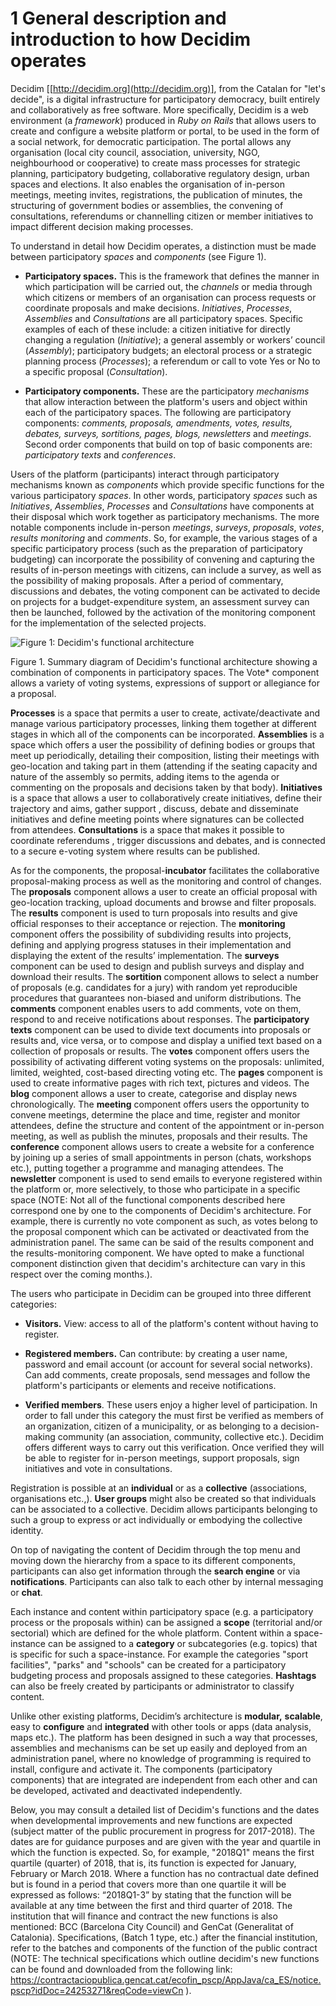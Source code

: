 # 1	General description and introduction to how Decidim operates

Decidim [[http://decidim.org](http://decidim.org)], from the Catalan for "let's decide", is a digital infrastructure for participatory democracy, built entirely and collaboratively as free software. More specifically, Decidim is a web environment (a *framework*) produced in *Ruby on Rails* that allows users to create and configure a website platform or portal, to be used in the form of a social network, for democratic participation. The portal allows any organisation (local city council, association, university, NGO, neighbourhood or cooperative) to create mass processes for strategic planning, participatory budgeting, collaborative regulatory design, urban spaces and elections. It also enables the organisation of in-person meetings, meeting invites, registrations, the publication of minutes, the structuring of government bodies or assemblies, the convening of consultations, referendums or channelling citizen or member initiatives to impact different decision making processes.

To understand in detail how Decidim operates, a distinction must be made between participatory *spaces* and *components* (see Figure 1).

* **Participatory spaces.** This is the framework that defines the manner in which participation will be carried out, the *channels* or media through which citizens or members of an organisation can process requests or coordinate proposals and make decisions. *Initiatives*, *Processes*, *Assemblies* and *Consultations* are all participatory spaces. Specific examples of each of these include: a citizen initiative for directly changing a regulation (*Initiative*); a general assembly or workers’ council (*Assembly*); participatory budgets; an electoral process or a strategic planning process (*Processes*); a referendum or call to vote Yes or No to a specific proposal (*Consultation*).

* **Participatory components.** These are the participatory *mechanisms* that allow interaction between the platform's users and object within each of the participatory spaces. The following are participatory components: *comments, proposals, amendments, votes, results, debates, surveys, sortitions, pages, blogs, newsletters* and *meetings*. Second order components that build on top of basic components are: *participatory texts* and *conferences*. 

Users of the platform (participants) interact through participatory mechanisms known as *components* which provide specific functions for the various participatory *spaces*. In other words, participatory *spaces* such as *Initiatives*, *Assemblies*, *Processes* and *Consultations* have components at their disposal which work together as participatory mechanisms. The more notable components include in-person *meetings*, *surveys*, *proposals*, *votes*, *results monitoring* and *comments*. So, for example, the various stages of a specific participatory process (such as the preparation of participatory budgeting) can incorporate the possibility of convening and capturing the results of in-person meetings with citizens, can include a survey, as well as the possibility of making proposals. After a period of commentary, discussions and debates, the voting component can be activated to decide on projects for a budget-expenditure system, an assessment survey can then be launched, followed by the activation of the monitoring component for the implementation of the selected projects.

![Figure 1: Decidim's functional architecture](https://raw.githubusercontent.com/decidim/docs-features/master/en/img/functional-architecture.png)

Figure 1. Summary diagram of Decidim's functional architecture showing a combination of components in participatory spaces. The Vote* component allows a variety of voting systems, expressions of support or allegiance for a proposal.

**Processes** is a space that permits a user to create, activate/deactivate and manage various participatory processes, linking them together at different stages in which all of the components can be incorporated. **Assemblies** is a space which offers a user the possibility of defining bodies or groups that meet up periodically, detailing their composition, listing their meetings with geo-location and taking part in them (attending if the seating capacity and nature of the assembly so permits, adding items to the agenda or commenting on the proposals and decisions taken by that body). **Initiatives** is a space that allows a user to collaboratively create initiatives, define their trajectory and aims, gather support , discuss, debate and disseminate initiatives and define meeting points where signatures can be collected from attendees. **Consultations** is a space that makes it possible to coordinate referendums , trigger discussions and debates, and is connected to a secure e-voting system where results can be published.

As for the components, the proposal-**incubator** facilitates the collaborative proposal-making process as well as the monitoring and control of changes. The **proposals** component allows a user to create an official proposal with geo-location tracking, upload documents and browse and filter proposals. The **results** component is used to turn proposals into results and give official responses to their acceptance or rejection. The **monitoring** component offers the possibility of subdividing results into projects, defining and applying progress statuses in their implementation and displaying the extent of the results’ implementation. The **surveys** component can be used to design and publish surveys and display and download their results. The **sortition** component allows to select a number of proposals (e.g. candidates for a jury) with random yet reproducible procedures that guarantees non-biased and uniform distributions. The **comments** component enables users to add comments, vote on them, respond to and receive notifications about responses. The **participatory texts** component can be used to divide text documents into proposals or results and, vice versa, or to compose and display a unified text based on a collection of proposals or results. The **votes** component offers users the possibility of activating different voting systems on the proposals: unlimited, limited, weighted, cost-based directing voting etc. The **pages** component is used to create informative pages with rich text, pictures and videos. The **blog** component allows a user to create, categorise and display news chronologically. The **meeting** component offers users the opportunity to convene meetings, determine the place and time, register and monitor attendees, define the structure and content of the appointment or in-person meeting, as well as publish the minutes, proposals and their results. The **conference** component allows users to create a website for a conference by joining up a series of small appointments in person (chats, workshops etc.), putting together a programme and managing attendees. The **newsletter** component is used to send emails to everyone registered within the platform or, more selectively, to those who participate in a specific space (NOTE:  Not all of the functional components described here correspond one by one to the components of Decidim's architecture. For example, there is currently no vote component as such, as votes belong to the proposal component which can be activated or deactivated from the administration panel. The same can be said of the results component and the results-monitoring component. We have opted to make a functional component distinction given that decidim's architecture can vary in this respect over the coming months.).

The users who participate in Decidim can be grouped into three different categories:

* **Visitors.** View: access to all of the platform's content without having to register.

* **Registered members.** Can contribute: by creating a user name, password and email account (or account for several social networks). Can add comments, create proposals, send messages and follow the platform's participants or elements and receive notifications.

* **Verified members**. These users enjoy a higher level of participation. In order to fall under this category the must first be verified as members of an organization, citizen of a municipality, or as belonging to a decision-making community (an association, community, collective etc.). Decidim offers different ways to carry out this verification. Once verified they will be able to register for in-person meetings, support proposals, sign initiatives and vote in consultations.

Registration is possible at an **individual** or as a **collective** (associations, organisations etc.,). **User groups** might also be created so that individuals can be associated to a collective. Decidim allows participants belonging to such a group to express or act individually or embodying the collective identity. 

On top of navigating the content of Decidim through the top menu and moving down the hierarchy from a space to its different components, participants can also get information through the **search engine** or via **notifications**. Participants can also talk to each other by internal messaging or **chat**.

Each instance and content within participatory space (e.g. a participatory process or the proposals within) can be assigned a **scope** (territorial and/or sectorial) which are defined for the whole platform. Content within a space-instance can be assigned to a **category** or subcategories (e.g. topics) that is specific for such a space-instance. For example the categories "sport facilities",  "parks" and "schools" can be created for a participatory budgeting process and proposals assigned to these categories. **Hashtags** can also be freely created by participants or administrator to classify content.

Unlike other existing platforms, Decidim’s architecture is **modular,** **scalable**, easy to **configure** and **integrated** with other tools or apps (data analysis, maps etc.). The platform has been designed in such a way that processes, assemblies and mechanisms can be set up easily and deployed from an administration panel, where no knowledge of programming is required to install, configure and activate it. The components (participatory components) that are integrated are independent from each other and can be developed, activated and deactivated independently.

Below, you may consult a detailed list of Decidim's functions and the dates when developmental improvements and new functions are expected (subject matter of the public procurement in progress for 2017-2018). The dates are for guidance purposes and are given with the year and quartile in which the function is expected. So, for example, "2018Q1" means the first quartile (quarter) of 2018, that is, its function is expected for January, February or March 2018. Where a function has no contractual date defined but is found in a period that covers more than one quartile it will be expressed as follows: “2018Q1-3” by stating that the function will be available at any time between the first and third quarter of 2018. The institution that will finance and contract the new functions is also mentioned: BCC (Barcelona City Council) and GenCat (Generalitat of Catalonia). Specifications, (Batch 1 type, etc.) after the financial institution, refer to the batches and components of the function of the public contract (NOTE:  The technical specifications which outline decidim's new functions can be found and downloaded from the following link: https://contractaciopublica.gencat.cat/ecofin_pscp/AppJava/ca_ES/notice.pscp?idDoc=24253271&reqCode=viewCn ).
